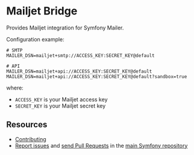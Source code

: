 Mailjet Bridge
==============

Provides Mailjet integration for Symfony Mailer.

Configuration example:

```env
# SMTP
MAILER_DSN=mailjet+smtp://ACCESS_KEY:SECRET_KEY@default

# API
MAILER_DSN=mailjet+api://ACCESS_KEY:SECRET_KEY@default
MAILER_DSN=mailjet+api://ACCESS_KEY:SECRET_KEY@default?sandbox=true
```

where:
 - `ACCESS_KEY` is your Mailjet access key
 - `SECRET_KEY` is your Mailjet secret key

Resources
---------

 * [Contributing](https://symfony.com/doc/current/contributing/index.html)
 * [Report issues](https://github.com/symfony/symfony/issues) and
   [send Pull Requests](https://github.com/symfony/symfony/pulls)
   in the [main Symfony repository](https://github.com/symfony/symfony)
